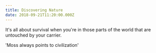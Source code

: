 ```yaml
---
title: Discovering Nature
date: 2018-09-21T11:20:00.000Z
---
```


It's all about survival when you're in those parts of the world that are untouched by your carrier.

<section class="hidden" aria-description="Hidden text" tabindex="0">
'Moss always points to civilization'
</section>